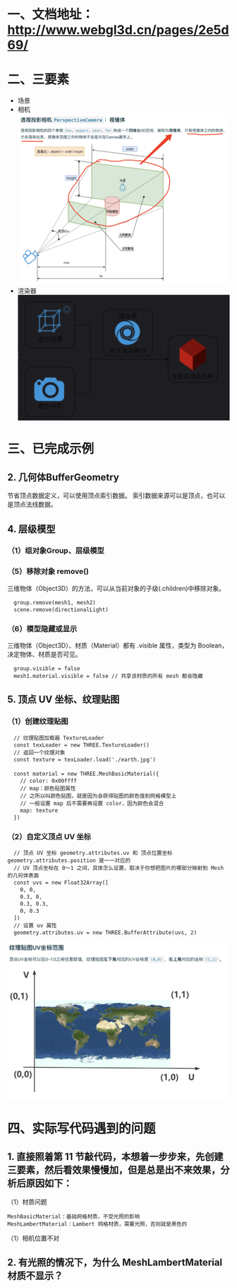 # 一、文档地址：http://www.webgl3d.cn/pages/2e5d69/

# 二、三要素
- 场景
- 相机
![透视投影相机](image-1.png)
- 渲染器
![三要素](image.png)

# 三、已完成示例
  ## 2. 几何体BufferGeometry
  节省顶点数据定义，可以使用顶点索引数据。
  索引数据来源可以是顶点，也可以是顶点法线数据。
  ## 4. 层级模型
  ### （1）组对象Group、层级模型
  ### （5）移除对象 remove()
  三维物体（Object3D）的方法，可以从当前对象的子级(.children)中移除对象。
  ```
    group.remove(mesh1, mesh2)
    scene.remove(directionalLight)
  ```
  ### （6）模型隐藏或显示
  三维物体（Object3D）、材质（Material）都有 .visible 属性，类型为 Boolean，决定物体、材质是否可见。
  ```
    group.visible = false
    mesh1.material.visible = false // 共享该材质的所有 mesh 都会隐藏
  ```   
  ## 5. 顶点 UV 坐标、纹理贴图
  ### （1）创建纹理贴图
  ```
    // 纹理贴图加载器 TextureLoader
    const texLoader = new THREE.TextureLoader() 
    // 返回一个纹理对象  
    const texture = texLoader.load('./earth.jpg')

    const material = new THREE.MeshBasicMaterial({
      // color: 0x00ffff
      // map：颜色贴图属性
      // 之所以叫颜色贴图，就是因为会获得贴图的颜色值到网格模型上
      // 一般设置 map 后不需要再设置 color，因为颜色会混合
      map: texture
    })
  ```  
  ### （2）自定义顶点 UV 坐标
  ``` 
    // 顶点 UV 坐标 geometry.attributes.uv 和 顶点位置坐标 geometry.attributes.position 是一一对应的
    // UV 顶点坐标在 0～1 之间，具体怎么设置，取决于你想把图片的哪部分映射到 Mesh 的几何体表面
    const uvs = new Float32Array([
      0, 0,
      0.3, 0,
      0.3, 0.3,
      0, 0.3
    ])
    // 设置 uv 属性
    geometry.attributes.uv = new THREE.BufferAttribute(uvs, 2)
  ``` 
  ![Alt text](image-2.png)
# 四、实际写代码遇到的问题
## 1. 直接照着第 11 节敲代码，本想着一步步来，先创建三要素，然后看效果慢慢加，但是总是出不来效果，分析后原因如下：
  （1）材质问题

    MeshBasicMaterial：基础网格材质，不受光照的影响
    MeshLambertMaterial：Lambert 网格材质，需要光照，否则就是黑色的

  （1）相机位置不对
## 2. 有光照的情况下，为什么 MeshLambertMaterial 材质不显示？

